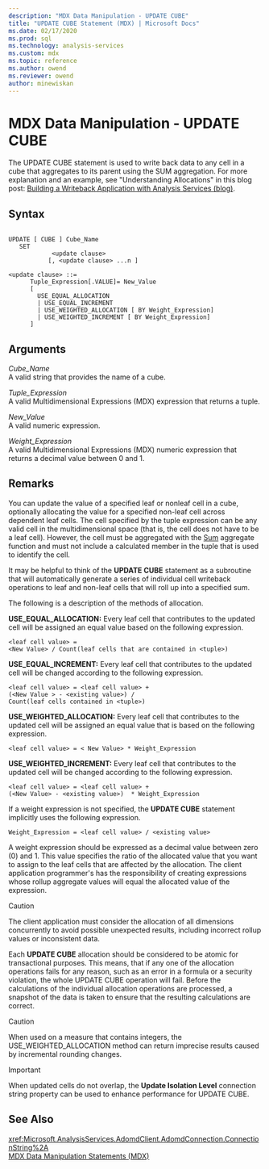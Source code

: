 ```yaml
---
description: "MDX Data Manipulation - UPDATE CUBE"
title: "UPDATE CUBE Statement (MDX) | Microsoft Docs"
ms.date: 02/17/2020
ms.prod: sql
ms.technology: analysis-services
ms.custom: mdx
ms.topic: reference
ms.author: owend
ms.reviewer: owend
author: minewiskan
---
```

# MDX Data Manipulation - UPDATE CUBE


  The UPDATE CUBE statement is used to write back data to any cell in a cube that aggregates to its parent using the SUM aggregation. For more explanation and an example, see "Understanding Allocations" in this blog post: [Building a Writeback Application with Analysis Services (blog)](/archive/blogs/data_otaku/building-a-writeback-application-with-analysis-services).  
  
## Syntax  
  
```  
  
UPDATE [ CUBE ] Cube_Name   
   SET   
            <update clause>   
           [, <update clause> ...n ]  
  
<update clause> ::=   
      Tuple_Expression[.VALUE]= New_Value  
      [   
        USE_EQUAL_ALLOCATION   
        | USE_EQUAL_INCREMENT   
        | USE_WEIGHTED_ALLOCATION [ BY Weight_Expression]   
        | USE_WEIGHTED_INCREMENT [ BY Weight_Expression]  
      ]  
```  
  
## Arguments  
 *Cube_Name*  
 A valid string that provides the name of a cube.  
  
 *Tuple_Expression*  
 A valid Multidimensional Expressions (MDX) expression that returns a tuple.  
  
 *New_Value*  
 A valid numeric expression.  
  
 *Weight_Expression*  
 A valid Multidimensional Expressions (MDX) numeric expression that returns a decimal value between 0 and 1.  
  
## Remarks  
 You can update the value of a specified leaf or nonleaf cell in a cube, optionally allocating the value for a specified non-leaf cell across dependent leaf cells. The cell specified by the tuple expression can be any valid cell in the multidimensional space (that is, the cell does not have to be a leaf cell). However, the cell must be aggregated with the [Sum](../mdx/sum-mdx.md) aggregate function and must not include a calculated member in the tuple that is used to identify the cell.  
  
 It may be helpful to think of the **UPDATE CUBE** statement as a subroutine that will automatically generate a series of individual cell writeback operations to leaf and non-leaf cells that will roll up into a specified sum.  
  
 The following is a  description of the methods of allocation.  
  
 **USE_EQUAL_ALLOCATION:** Every leaf cell that contributes to the updated cell will be assigned an equal value based on the following expression.  
  
```  
<leaf cell value> =   
<New Value> / Count(leaf cells that are contained in <tuple>)  
```  
  
 **USE_EQUAL_INCREMENT:** Every leaf cell that contributes to the updated cell will be changed according to the following expression.  
  
```  
<leaf cell value> = <leaf cell value> +   
(<New Value > - <existing value>) /  
Count(leaf cells contained in <tuple>)  
```  
  
 **USE_WEIGHTED_ALLOCATION:** Every leaf cell that contributes to the updated cell will be assigned an equal value that is based on the following expression.  
  
```  
<leaf cell value> = < New Value> * Weight_Expression  
```  
  
 **USE_WEIGHTED_INCREMENT:** Every leaf cell that contributes to the updated cell will be changed according to the following expression.  
  
```  
<leaf cell value> = <leaf cell value> +   
(<New Value> - <existing value>)  * Weight_Expression  
```  
  
 If a weight expression is not specified, the **UPDATE CUBE** statement implicitly uses the following expression.  
  
```  
Weight_Expression = <leaf cell value> / <existing value>  
```  
  
 A weight expression should be expressed as a decimal value between zero (0) and 1. This value specifies the ratio of the allocated value that you want to assign to the leaf cells that are affected by the allocation. The client application programmer's has the responsibility of creating expressions whose rollup aggregate values will equal the allocated value of the expression.  
  
> [!CAUTION]  
>  The client application must consider the allocation of all dimensions concurrently to avoid possible unexpected results, including incorrect rollup values or inconsistent data.  
  
 Each **UPDATE CUBE** allocation should be considered to be atomic for transactional purposes. This means, that if any one of the allocation operations fails for any reason, such as an error in a formula or a security violation, the whole UPDATE CUBE operation will fail. Before the calculations of the individual allocation operations are processed, a snapshot of the data is taken to ensure that the resulting calculations are correct.  
  
> [!CAUTION]  
>  When used on a measure that contains integers, the USE_WEIGHTED_ALLOCATION method can return imprecise results caused by incremental rounding changes.  
  
> [!IMPORTANT]  
>  When updated cells do not overlap, the **Update Isolation Level** connection string property can be used to enhance performance for UPDATE CUBE.  
  
## See Also  
 <xref:Microsoft.AnalysisServices.AdomdClient.AdomdConnection.ConnectionString%2A>   
 [MDX Data Manipulation Statements &#40;MDX&#41;](../mdx/mdx-data-manipulation-statements-mdx.md)  
  
